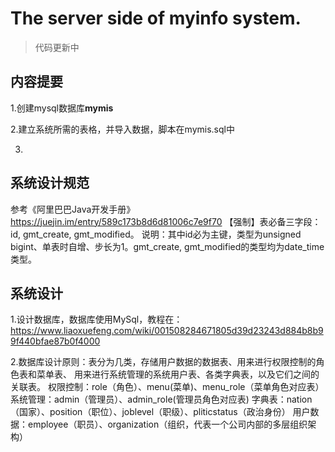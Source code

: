 # The server side of myinfo system.

>代码更新中

## 内容提要
1.创建mysql数据库**mymis**

2.建立系统所需的表格，并导入数据，脚本在mymis.sql中

3.

## 系统设计规范
参考《阿里巴巴Java开发手册》https://juejin.im/entry/589c173b8d6d81006c7e9f70
【强制】表必备三字段：id, gmt_create, gmt_modified。 说明：其中id必为主键，类型为unsigned bigint、单表时自增、步长为1。gmt_create, gmt_modified的类型均为date_time类型。

## 系统设计
1.设计数据库，数据库使用MySql，教程在：
https://www.liaoxuefeng.com/wiki/001508284671805d39d23243d884b8b99f440bfae87b0f4000

2.数据库设计原则：表分为几类，存储用户数据的数据表、用来进行权限控制的角色表和菜单表、
用来进行系统管理的系统用户表、各类字典表，以及它们之间的关联表。
权限控制：role（角色）、menu(菜单)、menu_role（菜单角色对应表）
系统管理：admin（管理员）、admin_role(管理员角色对应表)
字典表：nation（国家）、position（职位）、joblevel（职级）、pliticstatus（政治身份）
用户数据：employee（职员）、organization（组织，代表一个公司内部的多层组织架构）







